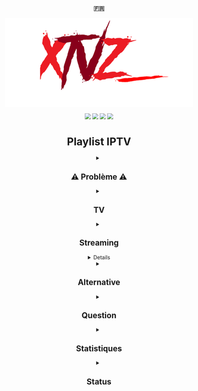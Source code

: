<div align="center">
  <h3>🇫🇷</h3>
  <a href="https://www.clictune.com/jt10"><img src="Images/Logo.png" /></a>

  <a href="https://www.clictune.com/jsfQ"><img src="https://img.shields.io/github/stars/LeBazarDeBryan/XTVZ_?color=ff0000&style=for-the-badge&label=%C3%89toile" /></a>
  <a href="https://www.clictune.com/jsfR"><img src="https://img.shields.io/github/forks/LeBazarDeBryan/XTVZ_?color=ff0000&style=for-the-badge&label=Fork" /></a>
  <a href="https://www.clictune.com/jsfS"><img src="https://img.shields.io/github/watchers/LeBazarDeBryan/XTVZ_?color=ff0000&style=for-the-badge&label=Watchers" /></a>
  <a href="https://www.clictune.com/jsfT"><img src="https://img.shields.io/github/issues/LeBazarDeBryan/XTVZ_?color=ff0000&style=for-the-badge&label=Issues" /></a>

<h1>Playlist IPTV</h1>

<details><summary><h2>⚠️ Problème ⚠️</h2></summary>
  <p>Les chaînes de la playlist <a href="https://www.clictune.com/jsfW">TNT</a> ne marchent plus! Cela vient du fournisseur et non de moi. (Voir <a href="https://github.com/LeBazarDeBryan/XTVZ_/issues/3">#3</a>.) Je vous recommande d'utiliser la playlist <a href="IPTV/TNTenDirect.m3u?raw=true">TNTenDirect.m3u</a> (XTVZ_) jusqu'à que ce problème soit réparé. Merci de votre compréhension.</p></details>


<details><summary><h2>TV</h2></summary>
  <a href="https://www.clictune.com/jsfW"><img height="100" width="100" src="Images/TNT.png" /></a><a href="https://www.clictune.com/jsfV"><img height="100" width="100" src="Images/XMLTV.png" /></a>
  
  <a href="IPTV/TNTenDirect.m3u?raw=true"><img height="100" width="100" src="https://tntendirect.com/apple-touch-icon.png" /></a><a href="https://www.clictune.com/jsfV"><img height="100" width="100" src="Images/XMLTV.png" /></a>
  <p>Chaînes qu'on retrouve la plupart du temps sur Internet mais plus souvent par satelite.</p>
</details>

<details><summary><h2>Streaming</h2></summary>
  <a href="https://www.clictune.com/jsfX"><img height="100" width="100" src="Images/XTVZ_.png" /></a><a href="https://www.clictune.com/jsh5"><img height="100" width="100" src="Images/XMLTV.png" /></a>

  <a href="https://www.clictune.com/jsfY"><img height="100" width="100" src="Images/Unknown.png" /></a><a href="https://www.clictune.com/jsh5"><img height="100" width="100" src="Images/XMLTV.png" /></a>
  
  <a href="https://www.clictune.com/jshe"><img height="100" width="100" src="Images/iptv-org.png" /></a><a href="https://www.clictune.com/jsh7"><img height="100" width="100" src="Images/XMLTV.png" /></a>
  
  <a href="https://www.clictune.com/jsh8"><img height="100" width="100" src="Images/K-Net.png" /></a><a href="https://www.clictune.com/jsh9"><img height="100" width="100" src="Images/K-Net%20API.png" /></a><a href="https://www.clictune.com/jsha"><img height="100" width="100" src="Images/XMLTV.png" /></a>
  
  <a href="https://www.clictune.com/jsg1"><img height="100" width="100" src="Images/All.png" /></a><a href="https://www.clictune.com/jsh5"><img height="100" width="100" src="Images/XMLTV.png" /></a>
  
  <a href="https://www.clictune.com/jsgJ"><img height="100" width="100" src="Images/Pluto%20TV.png" /></a><a href="https://i.mjh.nz/PlutoTV/fr.xml"><img height="100" width="100" src="Images/XMLTV.png" /></a>
  
  <a href="https://www.clictune.com/jsgK"><img height="100" width="100" src="Images/Samsung%20TV%20Plus.png?raw=true" /></a><a href="https://i.mjh.nz/SamsungTVPlus/fr.xml"><img height="100" width="100" src="Images/XMLTV.png" /></a>
  
  <a href="https://www.clictune.com/jshf"><img height="100" width="100" src="Images/euronews.png" /></a><a href="https://www.clictune.com/jsh5"><img height="100" width="100" src="Images/XMLTV.png" /></a>
  
  <a href="https://www.clictune.com/jshg"><img height="100" width="100" src="Images/Rakuten.png" /></a><a href="https://www.clictune.com/jsh7"><img height="100" width="100" src="Images/XMLTV.png" /></a>
  
  <a href="https://www.clictune.com/jshh"><img height="100" width="100" src="Images/Fashion%20TV.png" /></a><a href="https://www.clictune.com/jsh5"><img height="100" width="100" src="Images/XMLTV.png" /></a>
  
  <a href="https://www.clictune.com/jshi"><img height="100" width="100" src="Images/France%2024.png" /></a><a href="https://www.clictune.com/jsh5"><img height="100" width="100" src="Images/XMLTV.png" /></a>
  
  <a href="https://www.clictune.com/jshk"><img height="100" width="100" src="Images/Groupe%20Canal+.png" /></a><a href="https://www.clictune.com/jsh7"><img height="100" width="100" src="Images/XMLTV.png" /></a>
  
  <a href="https://www.clictune.com/jshl"><img height="100" width="100" src="Images/Groupe%20M6.png" /></a><a href="https://www.clictune.com/jsh7"><img height="100" width="100" src="Images/XMLTV.png" /></a>
  
  <a href="https://www.clictune.com/jshn"><img height="100" width="100" src="Images/Groupe%20Persiana.png" /></a><a href="https://www.clictune.com/jsh5"><img height="100" width="100" src="Images/XMLTV.png" /></a>
  
  <a href="https://www.clictune.com/jsg2"><img height="100" width="100" src="Images/Stream4free.png" /></a><a href="https://www.clictune.com/jsh5"><img height="100" width="100" src="Images/XMLTV.png" /></a>
  
  <a href="https://www.clictune.com/jx7R"><img height="100" width="100" src="Images/BFM%20TV.png" /></a><a href="https://www.clictune.com/jsh5"><img height="100" width="100" src="Images/XMLTV.png" /></a>

  <a href="https://www.clictune.com/jRmn"><img height="100" width="100" src="Images/Films.png" alt="Films" />
<p>Chaînes qu'on retrouve sur des sites de streaming ou autre.</p></details>

<details><summary><h2>Radio</h2></summary>
  <a href="https://www.clictune.com/jshq"><img height="100" width="100" src="Images/Radio.png" /></a>
<p>Station Radio qu'on peut trouver en ligne, FM ou MHz.</p></details>

<details><summary><h2>Alternative</h2></summary>

| Playlist | Alternative | Source |
|----------|-------------|--------|
| <a href="https://www.clictune.com/jsfW">TNT</a> | <a href="https://www.clictune.com/jsgE">6play</a>, <a href="https://www.clictune.com/jsgF">France TV</a>, <a href="https://www.clictune.com/jsgH">MYTF1</a>, <a href="https://www.clictune.com/jsgI">Molotov</a> | Site Officiel |
| <a href="https://www.clictune.com/jsgJ">Pluto TV</a> | <a href="https://www.clictune.com/jsgT">Pluto TV</a> | Site Officiel |
| <a href="https://www.clictune.com/jsgK">Samsung TV Plus</a> | <a href="https://www.clictune.com/jsgU">Samsung TV Plus</a> | Site Officiel |
| <a href="https://www.clictune.com/jsgL">euronews</a> | <a href="https://www.clictune.com/jsgV">euronews</a> | YouTube |
| <a href="https://www.clictune.com/jsgM">Rakuten</a> | <a href="https://www.clictune.com/jsgW">Rakuten TV</a> | Site Officiel |
| <a href="https://www.clictune.com/jsgN">FashionTV</a> | <a href="https://www.clictune.com/jsgX">FashionTV+</a> | Site Officiel |
| <a href="https://www.clictune.com/jsgQ">France 24</a> | <a href="https://www.clictune.com/jsgY">France 24</a> | YouTube |
| <a href="https://www.clictune.com/jsgR">Canal+</a> | <a href="https://www.clictune.com/jsgZ">Canal+</a> | Site Officiel |
| <a href="https://www.clictune.com/jsgR">M6</a> | <a href="https://www.clictune.com/jsgE">6play</a> | Site Officiel |
| <a href="https://www.clictune.com/jsgS">Persiana</a> | <a href="https://www.clictune.com/jsh3">Persiana Media Group</a> | Site Officiel |
| <a href="https://www.clictune.com/jsg2">Stream4free</a> | <a href="https://www.clictune.com/jsh4">Stream4free</a> | Site Officiel |
| <a href="https://www.clictune.com/jx7R">BFM TV</a> | <a href="https://www.clictune.com/jJ8B">BFM TV</a> | Site Officiel |

<p>Si les playlists que vous utilisez ne marchent pas voici des alternatives pour les remplacer.</p></details>

<details><summary><h2>Question</h2></summary>
  <h3>C'est quoi <a href="https://www.clictune.com/jsg1">ALL</a> ?</h3>
  <p><a href="https://www.clictune.com/jsg1">ALL</a> est une playlist de toute les chaînes gratuite et payante.</p></details>

<details><summary><h2>Statistiques</h2></summary>
 <a href="https://www.clictune.com/jKny"><img src="https://api.star-history.com/svg?repos=LeBazarDeBryan/XTVZ_&type=Timeline&theme=dark" /></a>
</a></details>

<details><summary><h2>Status</h2></summary>

  |  Stream  | Badge |
  |----------|-------|
  |    TF1   | <img src="https://github.com/LeBazarDeBryan/XTVZ_/actions/workflows/TF1.yml/badge.svg" /></a> |
  | France 2 | <img src="https://github.com/LeBazarDeBryan/XTVZ_/actions/workflows/France_2.yml/badge.svg" /></a> |
  | France 3 | <img src="https://github.com/LeBazarDeBryan/XTVZ_/actions/workflows/France_3.yml/badge.svg" /></a> |
  |  Canal+  | <img src="https://github.com/LeBazarDeBryan/XTVZ_/actions/workflows/Canal+.yml/badge.svg" /></a> |
  | France 5 | <img src="https://github.com/LeBazarDeBryan/XTVZ_/actions/workflows/France_5.yml/badge.svg" /></a> |
  |   Arte   | <img src="https://github.com/LeBazarDeBryan/XTVZ_/actions/workflows/Arte.yml/badge.svg" /></a> |
  |    C8    | <img src="https://github.com/LeBazarDeBryan/XTVZ_/actions/workflows/C8.yml/badge.svg" /></a> |
  |    W9    | <img src="https://github.com/LeBazarDeBryan/XTVZ_/actions/workflows/W9.yml/badge.svg" /></a> |
  |   TMC    | <img src="https://github.com/LeBazarDeBryan/XTVZ_/actions/workflows/TMC.yml/badge.svg" /></a> |
  |   TFX    | <img src="https://github.com/LeBazarDeBryan/XTVZ_/actions/workflows/TFX.yml/badge.svg" /></a> |
  |  NRJ 12  | <img src="https://github.com/LeBazarDeBryan/XTVZ_/actions/workflows/NRJ_12.yml/badge.svg" /></a> |
  | LCP/Public Sénat | <img src="https://github.com/LeBazarDeBryan/XTVZ_/actions/workflows/LCP-Public_Senat.yml/badge.svg" /></a> |
  | France 4 | <img src="https://github.com/LeBazarDeBryan/XTVZ_/actions/workflows/France_4.yml/badge.svg" /></a> |
  |  BRM TV  | <img src="https://github.com/LeBazarDeBryan/XTVZ_/actions/workflows/BFM_TV.yml/badge.svg" /></a> |
  |   CNews  | <img src="https://github.com/LeBazarDeBryan/XTVZ_/actions/workflows/CNews.yml/badge.svg" /></a> |
  |   CStar  | <img src="https://github.com/LeBazarDeBryan/XTVZ_/actions/workflows/CStar.yml/badge.svg" /></a> |
  |   Gulli  | <img src="https://github.com/LeBazarDeBryan/XTVZ_/actions/workflows/Gulli.yml/badge.svg" /></a> |
  | TF1 Séries Films | <img src="https://github.com/LeBazarDeBryan/XTVZ_/actions/workflows/TF1_SF.yml/badge.svg" /></a> |
  | L'Équipe TV | <img src="https://github.com/LeBazarDeBryan/XTVZ_/actions/workflows/LEquipe_TV.yml/badge.svg" /></a> |
  | franceinfo: | <img src="https://github.com/LeBazarDeBryan/XTVZ_/actions/workflows/franceinfo.yml/badge.svg" /></a> |
  | Paris Première | <img src="https://github.com/LeBazarDeBryan/XTVZ_/actions/workflows/Paris_Premiere.yml/badge.svg" /></a> |
  |   Téva   | <img src="https://github.com/LeBazarDeBryan/XTVZ_/actions/workflows/Teva.yml/badge.svg" /></a> |
  | France 24 | <img src="https://github.com/LeBazarDeBryan/XTVZ_/actions/workflows/France_24.yml/badge.svg" /></a> |
  | euronews | <img src="https://github.com/LeBazarDeBryan/XTVZ_/actions/workflows/euronews.yml/badge.svg" /></a> |
  |   LCI    | <img src="https://github.com/LeBazarDeBryan/XTVZ_/actions/workflows/LCI.yml/badge.svg" /></a> |
  |   Tiji   | <img src="https://github.com/LeBazarDeBryan/XTVZ_/actions/workflows/Tiji.yml/badge.svg" /></a> |
  |   GONG   | <img src="https://github.com/LeBazarDeBryan/XTVZ_/actions/workflows/GONG.yml/badge.svg" /></a> |
  | Trace Urban | <img src="https://github.com/LeBazarDeBryan/XTVZ_/actions/workflows/Trace_Urban.yml/badge.svg" /></a> |
</details></div>
